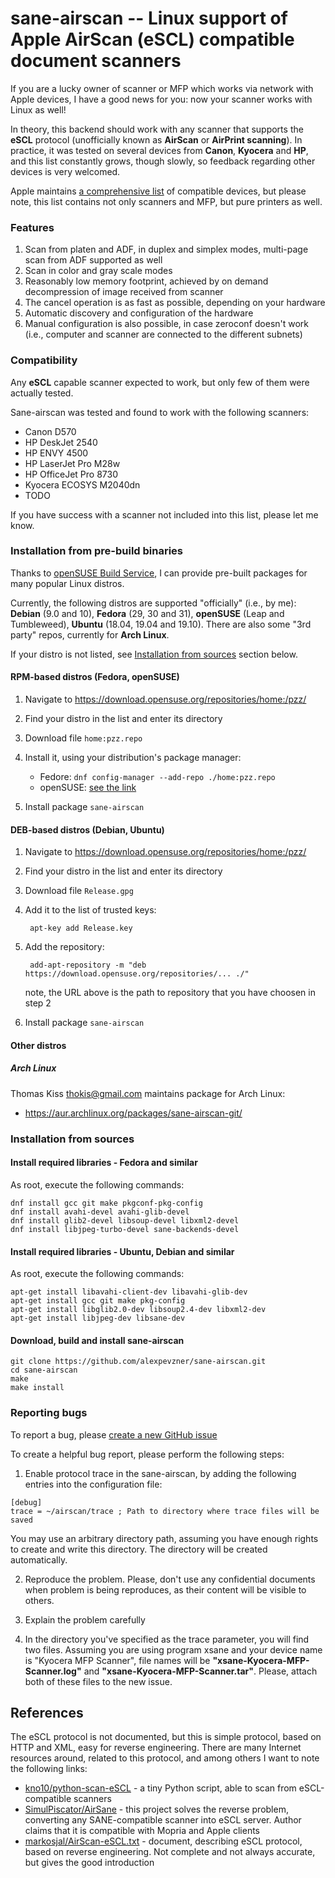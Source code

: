 # sane-airscan -- Linux support of Apple AirScan (eSCL) compatible document scanners

If you are a lucky owner of scanner or MFP which works via network with
Apple devices, I have a good news for you: now your scanner works with
Linux as well!

In theory, this backend should work with any scanner that supports the
**eSCL** protocol (unofficially known as **AirScan** or **AirPrint scanning**).
In practice, it was tested on several devices from **Canon**, **Kyocera**
and **HP**, and this list constantly grows, though slowly, so feedback
regarding other devices is very welcomed.

Apple maintains [a comprehensive list](https://support.apple.com/en-us/HT201311)
of compatible devices, but please note, this list contains not only scanners
and MFP, but pure printers as well.

### Features

1. Scan from platen and ADF, in duplex and simplex modes, multi-page
scan from ADF supported as well
2. Scan in color and gray scale modes
3. Reasonably low memory footprint, achieved by on demand decompression of
image received from scanner
4. The cancel operation is as fast as possible, depending on your hardware
5. Automatic discovery and configuration of the hardware
6. Manual configuration is also possible, in case zeroconf doesn't work
(i.e., computer and scanner are connected to the different subnets)

### Compatibility

Any **eSCL** capable scanner expected to work, but only few of them
were actually tested.

Sane-airscan was tested and found to work with the following scanners:
* Canon D570
* HP DeskJet 2540
* HP ENVY 4500
* HP LaserJet Pro M28w
* HP OfficeJet Pro 8730
* Kyocera ECOSYS M2040dn
* TODO

If you have success with a scanner not included into this list,
please let me know.

### Installation from pre-build binaries

Thanks to [openSUSE Build Service](https://build.opensuse.org/), I can
provide pre-built packages for many popular Linux distros.

Currently, the following distros are supported "officially" (i.e., by me):
**Debian** (9.0 and 10), **Fedora** (29, 30 and 31),
**openSUSE** (Leap and Tumbleweed), **Ubuntu** (18.04, 19.04 and 19.10).
There are also some "3rd party" repos, currently for **Arch Linux**.

If your distro is not listed, see
[Installation from sources](https://github.com/alexpevzner/sane-airscan#installation-from-sources)
section below.

#### RPM-based distros (Fedora, openSUSE)

1. Navigate to https://download.opensuse.org/repositories/home:/pzz/
2. Find your distro in the list and enter its directory
3. Download file `home:pzz.repo`
4. Install it, using your distribution's package manager:

    * Fedore: `dnf config-manager --add-repo ./home:pzz.repo`
    * openSUSE: [see the link](https://en.opensuse.org/SDB:Add_package_repositories)

5. Install package `sane-airscan`

#### DEB-based distros (Debian, Ubuntu)

1. Navigate to https://download.opensuse.org/repositories/home:/pzz/
2. Find your distro in the list and enter its directory
3. Download file `Release.gpg`
4. Add it to the list of trusted keys:

        apt-key add Release.key

5. Add the repository:

        add-apt-repository -m "deb https://download.opensuse.org/repositories/... ./"

    note, the URL above is the path to repository that you have choosen in step 2

6. Install package `sane-airscan`

#### Other distros

##### Arch Linux

Thomas Kiss <thokis@gmail.com> maintains package for Arch Linux:

* https://aur.archlinux.org/packages/sane-airscan-git/

### Installation from sources
#### Install required libraries - Fedora and similar
As root, execute the following commands:
```
dnf install gcc git make pkgconf-pkg-config
dnf install avahi-devel avahi-glib-devel
dnf install glib2-devel libsoup-devel libxml2-devel
dnf install libjpeg-turbo-devel sane-backends-devel
```
#### Install required libraries - Ubuntu, Debian and similar
As root, execute the following commands:
```
apt-get install libavahi-client-dev libavahi-glib-dev
apt-get install gcc git make pkg-config
apt-get install libglib2.0-dev libsoup2.4-dev libxml2-dev
apt-get install libjpeg-dev libsane-dev
```
#### Download, build and install sane-airscan
```
git clone https://github.com/alexpevzner/sane-airscan.git
cd sane-airscan
make
make install
```
### Reporting bugs
To report a bug, please [create a new GitHub issue](https://github.com/alexpevzner/sane-airscan/issues/new)

To create a helpful bug report, please perform the following steps:

1. Enable protocol trace in the sane-airscan, by adding the following
entries into the configuration file:
```
[debug]
trace = ~/airscan/trace ; Path to directory where trace files will be saved
```
You may use an arbitrary directory path, assuming you have enough rights
to create and write this directory. The directory will be created automatically.

2. Reproduce the problem. Please, don't use any confidential documents
when problem is being reproduces, as their content will be visible to
others.

3. Explain the problem carefully

4. In the directory you've specified as the trace parameter, you will find
two files. Assuming you are using program xsane and your device name is
"Kyocera MFP Scanner", file names will be **"xsane-Kyocera-MFP-Scanner.log"**
and **"xsane-Kyocera-MFP-Scanner.tar"**. Please, attach both of these files
to the new issue.

## References

The eSCL protocol is not documented, but this is simple protocol,
based on HTTP and XML, easy for reverse engineering. There are many
Internet resources around, related to this protocol, and among others
I want to note the following links:

* [kno10/python-scan-eSCL](https://github.com/kno10/python-scan-eSCL) - a tiny
Python script, able to scan from eSCL-compatible scanners
* [SimulPiscator/AirSane](https://github.com/SimulPiscator/AirSane) - this
project solves the reverse problem, converting any SANE-compatible scanner
into eSCL server. Author claims that it is compatible with Mopria and
Apple clients
* [markosjal/AirScan-eSCL.txt](https://gist.github.com/markosjal/79d03cc4f1fd287016906e7ff6f07136) - document,
describing eSCL protocol, based on reverse engineering. Not complete and
not always accurate, but gives the good introduction
